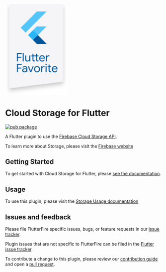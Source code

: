 [<img src="https://raw.githubusercontent.com/FirebaseExtended/flutterfire/master/resources/flutter_favorite.png" width="200" />](https://flutter.dev/docs/development/packages-and-plugins/favorites)

# Cloud Storage for Flutter
[![pub package](https://img.shields.io/pub/v/firebase_storage.svg)](https://pub.dev/packages/firebase_storage)

A Flutter plugin to use the [Firebase Cloud Storage API](https://firebase.google.com/docs/storage/).

To learn more about Storage, please visit the [Firebase website](https://firebase.google.com/products/storage)

## Getting Started

To get started with Cloud Storage for Flutter, please [see the documentation](https://firebase.flutter.dev/docs/storage/overview).

## Usage

To use this plugin, please visit the [Storage Usage documentation](https://firebase.flutter.dev/docs/storage/usage)

## Issues and feedback

Please file FlutterFire specific issues, bugs, or feature requests in our [issue tracker](https://github.com/FirebaseExtended/flutterfire/issues/new).

Plugin issues that are not specific to FlutterFire can be filed in the [Flutter issue tracker](https://github.com/flutter/flutter/issues/new).

To contribute a change to this plugin,
please review our [contribution guide](https://github.com/FirebaseExtended/flutterfire/blob/master/CONTRIBUTING.md)
and open a [pull request](https://github.com/FirebaseExtended/flutterfire/pulls).
